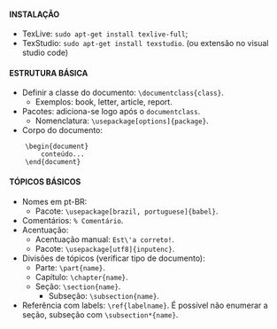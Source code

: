 #### INSTALAÇÃO
*   TexLive: `sudo apt-get install texlive-full`;
*   TexStudio: `sudo apt-get install texstudio`. (ou extensão no visual studio code)

#### ESTRUTURA BÁSICA
*   Definir a classe do documento: `\documentclass{class}`.
    *   Exemplos: book, letter, article, report.
*   Pacotes: adiciona-se logo após o `documentclass`.
    *   Nomenclatura: `\usepackage[options]{package}`.
*   Corpo do documento:
```
    \begin{document}
	    conteúdo...
    \end{document}
```

#### TÓPICOS BÁSICOS
*   Nomes em pt-BR:
    *   Pacote: `\usepackage[brazil, portuguese]{babel}`.
*   Comentários: `% Comentário`.
*   Acentuação:
    *   Acentuação manual: `Est\'a correto!`.
    *   Pacote: `\usepackage[utf8]{inputenc}`.
*   Divisões de tópicos (verificar tipo de documento):
    *   Parte: `\part{name}`.
    *   Capítulo: `\chapter{name}`.
    *   Seção: `\section{name}`.
        *   Subseção: `\subsection{name}`.
*   Referência com labels: `\ref{labelname}`.
É possível não enumerar a seção, subseção com `\subsection*{name}`.
